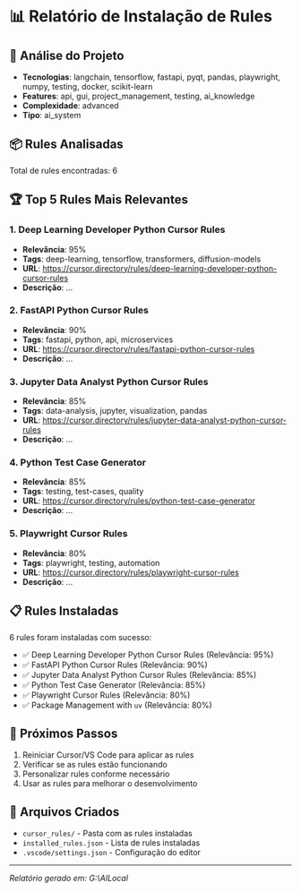 # 📊 Relatório de Instalação de Rules

## 🎯 Análise do Projeto
- **Tecnologias**: langchain, tensorflow, fastapi, pyqt, pandas, playwright, numpy, testing, docker, scikit-learn
- **Features**: api, gui, project_management, testing, ai_knowledge
- **Complexidade**: advanced
- **Tipo**: ai_system

## 📦 Rules Analisadas
Total de rules encontradas: 6

## 🏆 Top 5 Rules Mais Relevantes

### 1. Deep Learning Developer Python Cursor Rules
- **Relevância**: 95%
- **Tags**: deep-learning, tensorflow, transformers, diffusion-models
- **URL**: https://cursor.directory/rules/deep-learning-developer-python-cursor-rules
- **Descrição**: ...

### 2. FastAPI Python Cursor Rules
- **Relevância**: 90%
- **Tags**: fastapi, python, api, microservices
- **URL**: https://cursor.directory/rules/fastapi-python-cursor-rules
- **Descrição**: ...

### 3. Jupyter Data Analyst Python Cursor Rules
- **Relevância**: 85%
- **Tags**: data-analysis, jupyter, visualization, pandas
- **URL**: https://cursor.directory/rules/jupyter-data-analyst-python-cursor-rules
- **Descrição**: ...

### 4. Python Test Case Generator
- **Relevância**: 85%
- **Tags**: testing, test-cases, quality
- **URL**: https://cursor.directory/rules/python-test-case-generator
- **Descrição**: ...

### 5. Playwright Cursor Rules
- **Relevância**: 80%
- **Tags**: playwright, testing, automation
- **URL**: https://cursor.directory/rules/playwright-cursor-rules
- **Descrição**: ...

## 📋 Rules Instaladas
6 rules foram instaladas com sucesso:

- ✅ Deep Learning Developer Python Cursor Rules (Relevância: 95%)
- ✅ FastAPI Python Cursor Rules (Relevância: 90%)
- ✅ Jupyter Data Analyst Python Cursor Rules (Relevância: 85%)
- ✅ Python Test Case Generator (Relevância: 85%)
- ✅ Playwright Cursor Rules (Relevância: 80%)
- ✅ Package Management with `uv` (Relevância: 80%)

## 🎯 Próximos Passos
1. Reiniciar Cursor/VS Code para aplicar as rules
2. Verificar se as rules estão funcionando
3. Personalizar rules conforme necessário
4. Usar as rules para melhorar o desenvolvimento

## 📁 Arquivos Criados
- `cursor_rules/` - Pasta com as rules instaladas
- `installed_rules.json` - Lista de rules instaladas
- `.vscode/settings.json` - Configuração do editor

---
*Relatório gerado em: G:\AILocal*
